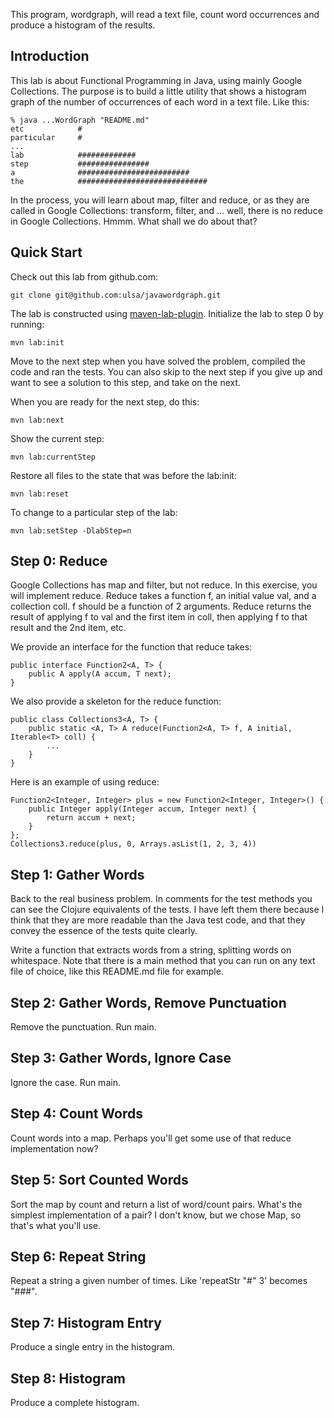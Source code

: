 This program, wordgraph, will read a text file, count word occurrences and produce a histogram of the results.

Introduction
------------
This lab is about Functional Programming in Java, using mainly Google Collections. The purpose is to build a little utility that shows a histogram graph of the number of occurrences of each word in a text file. Like this:

	% java ...WordGraph "README.md"
	etc            #
	particular     #
	...
	lab            #############
	step           ################
	a              #########################
	the            #############################

In the process, you will learn about map, filter and reduce, or as they are called in Google Collections: transform, filter, and ... well, there is no reduce in Google Collections. Hmmm. What shall we do about that?

Quick Start
-----------
Check out this lab from github.com:

	git clone git@github.com:ulsa/javawordgraph.git

The lab is constructed using [maven-lab-plugin](https://github.com/jayway/maven-lab-plugin). Initialize the lab to step 0 by running:

	mvn lab:init

Move to the next step when you have solved the problem, compiled the code and ran the tests. You can also skip to the next step if you give up and want to see a solution to this step, and take on the next.

When you are ready for the next step, do this:

	mvn lab:next

Show the current step:

	mvn lab:currentStep

Restore all files to the state that was before the lab:init:

	mvn lab:reset

To change to a particular step of the lab:

	mvn lab:setStep -DlabStep=n

Step 0: Reduce
--------------
Google Collections has map and filter, but not reduce. In this exercise, you will implement reduce. Reduce takes a function f, an initial value val, and a collection coll. f should be a function of 2 arguments. Reduce returns the result of applying f to val and the first item in coll, then applying f to that result and the 2nd item, etc.

We provide an interface for the function that reduce takes:

    public interface Function2<A, T> {
        public A apply(A accum, T next);
    }
	
We also provide a skeleton for the reduce function:

    public class Collections3<A, T> {
        public static <A, T> A reduce(Function2<A, T> f, A initial, Iterable<T> coll) {
    	    ...
        }
    }

Here is an example of using reduce:

    Function2<Integer, Integer> plus = new Function2<Integer, Integer>() {
        public Integer apply(Integer accum, Integer next) {
            return accum + next;
        }
    };
    Collections3.reduce(plus, 0, Arrays.asList(1, 2, 3, 4))
	
Step 1: Gather Words
--------------------
Back to the real business problem. In comments for the test methods you can see the Clojure equivalents of the tests. I have left them there because I think that they are more readable than the Java test code, and that they convey the essence of the tests quite clearly.

Write a function that extracts words from a string, splitting words on whitespace. Note that there is a main method that you can run on any text file of choice, like this README.md file for example.

Step 2: Gather Words, Remove Punctuation
----------------------------------------
Remove the punctuation. Run main.

Step 3: Gather Words, Ignore Case
---------------------------------
Ignore the case. Run main.

Step 4: Count Words
-------------------
Count words into a map. Perhaps you'll get some use of that reduce implementation now?

Step 5: Sort Counted Words
--------------------------
Sort the map by count and return a list of word/count pairs. What's the simplest implementation of a pair? I don't know, but we chose Map, so that's what you'll use.

Step 6: Repeat String
---------------------
Repeat a string a given number of times. Like 'repeatStr "#" 3' becomes "###".

Step 7: Histogram Entry
-----------------------
Produce a single entry in the histogram.

Step 8: Histogram
-----------------
Produce a complete histogram.

